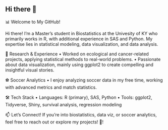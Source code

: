 ## Hi there 👋

📊 Welcome to My GitHub!

Hi there! I’m a Master’s student in Biostatistics at the Univesity of KY who primarily works in R, with additional experience in SAS and Python. My expertise lies in statistical modeling, data visualization, and data analysis.

🔬 Research & Experience
	•	Worked on ecological and cancer-related projects, applying statistical methods to real-world problems.
	•	Passionate about data visualization, mainly using ggplot2 to create compelling and insightful visual stories.

⚽ Soccer Analytics
	•	I enjoy analyzing soccer data in my free time, working with advanced metrics and match statistics.

🛠️ Tech Stack
	•	Languages: R (primary), SAS, Python
	•	Tools: ggplot2, Tidyverse, Shiny, survival analysis, regression modeling

📫 Let’s Connect! If you’re into biostatistics, data viz, or soccer analytics, feel free to reach out or explore my projects! 🚀!



